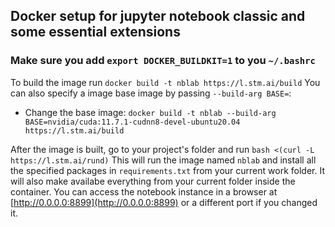## Docker setup for jupyter notebook classic and some essential extensions

### Make sure you add `export DOCKER_BUILDKIT=1` to you `~/.bashrc`

To build the image run `docker build -t nblab https://l.stm.ai/build`
You can also specify a image base image by passing `--build-arg BASE=`:
- Change the base image: `docker build -t nblab --build-arg BASE=nvidia/cuda:11.7.1-cudnn8-devel-ubuntu20.04 https://l.stm.ai/build`

After the image is built, go to your project's folder and run `bash <(curl -L https://l.stm.ai/rund)`
This will run the image named `nblab` and install all the specified packages in `requirements.txt` from your current work folder.
It will also make availabe everything from your current folder inside the container.
You can access the notebook instance in a browser at [http://0.0.0.0:8899](http://0.0.0.0:8899) or a different port if you changed it.